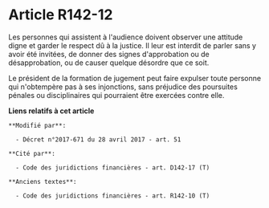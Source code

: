 # Article R142-12

Les personnes qui assistent à l'audience doivent observer une attitude digne et garder le respect dû à la justice. Il leur
est interdit de parler sans y avoir été invitées, de donner des signes d'approbation ou de désapprobation, ou de causer
quelque désordre que ce soit.

Le président de la formation de jugement peut faire expulser toute personne qui n'obtempère pas à ses injonctions, sans
préjudice des poursuites pénales ou disciplinaires qui pourraient être exercées contre elle.

**Liens relatifs à cet article**

	**Modifié par**:

	  - Décret n°2017-671 du 28 avril 2017 - art. 51

	**Cité par**:

	  - Code des juridictions financières - art. D142-17 (T)

	**Anciens textes**:

	  - Code des juridictions financières - art. R142-10 (T)
